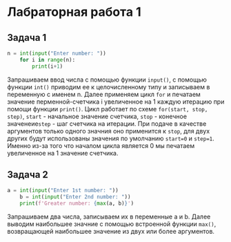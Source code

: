 # Лабраторная работа 1
## Задача 1
```python
n = int(input("Enter number: "))
    for i in range(n):
        print(i+1)
```
Запрашиваем ввод числа с помощью функции `input()`, с помощью функции `int()` приводим ее к целочисленному типу и записываем в переменную с именем n. Далее применяем цикл `for` и печатаем значение перменной-счетчика
i увеличенное на 1 каждую итерацию при помощи функции `print()`. Цикл работает по схеме `for(start, stop, step)`, `start` - начальное значение счетчика,
`stop` - конечное значенеие`step` - шаг счетчика на итерации. При подаче в качестве аргументов только одного значния оно применится к `stop`, 
для двух других будут использованы значения по умолчанию `start=0` и `step=1`. Именно из-за того что началом цикла является 0 мы печатаем увеличенное на 1 
значение счетчика.

## Задача 2
```python
a = int(input("Enter 1st number: "))
    b = int(input("Enter 2nd number: "))
    print(f'Greater number: {max(a, b)}')
```
Запрашиваем два числа, записываем их в переменные a и b. Далее выводим наибольшее значние с помощью встроенной функции `max()`, возвращающей
наибольшее значение из двух или более аргументов.

